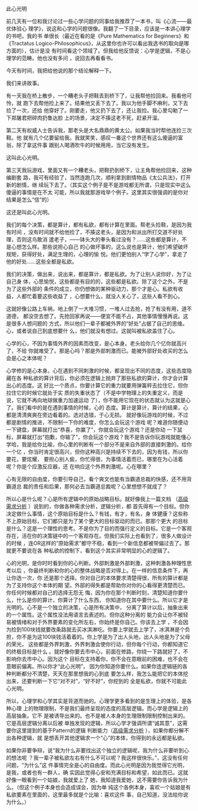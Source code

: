 此心光明

前几天有一位和我讨论过一些心学问题的同事给我推荐了一本书，叫《心流——最优体验心
理学》，说这和心学的问题很像。我翻了一下目录，应该是一本讲心理学的书吧，我的书
单很长（最近在看的是《Pure Mathematics for Beginners》和《Tractatus
Logico-Philosophicus》，从这里你也许可以看出我选书的取向是哪方面的），估计是没
有时间看这个领域了。但我给他反馈说：心学是逻辑，不是心理学的范畴。他也没有多问
，说回去再看看书。

今天有时间，我把给他说的那个结论解释一下。

我们来讲故事。

有一天我在桥上散步，一个糟老头子把鞋丢到桥下了，让我帮他捡回来。我看他可怜，就
跑下去帮他捡上来了。结果他又丢下去了。我以为他手脚不麻利，又下去捡了一次，还给
他穿好了。刚要走，他又扔下去了，还让我捡。我心里勾勒了一下郑屠君把碎肉扔鲁达脸
上的场景，决定不揍这老不死，赶紧开溜。

第二天有权威人士告诉我，那老头是大名鼎鼎的黄太公。如果我当时帮他连捡三次鞋。他
就有几个亿要留给我。我就笑笑，感叹一番这个世界还有这么傻逼的富翁，除了拿这件事
跟别人喝酒吹牛的时候用用，当它没有发生。

这叫此心光明。

第三天我玩游戏，里面又有一个糟老头，把鞋扔到桥下，让主角帮他捡回来，这种编剧套
路，我可有经验了，当然连跑几次，顺利拿到剧情物品《太公兵法》，打开新的剧情，继
续玩下去了。（其实这个例子是不是游戏都无所谓，只是现实中这么傻逼的事情是在不太
可能，所以我就那游戏举个例子。这里其实很强调的是你对结果是怎么“信”的）

这还是叫此心光明。

我们的每个决策，都是算计，都有私欲，都有计算在里面。帮老头捡鞋，是因为我有时间
，没有时间就不给他捡了，不揍这老头，是因为和派出所打交道不好处理，否则这鸟敢消
遣老子，——钵头大的拳头看过没有？……这些都是算计，不是心想怎么样。那些说担心自己
的心做坏事的，这么说也是算计，他们希望破坏规矩，获得好处，满足生理的，心理的愉
悦。他们更怕别人“学了心学”，拿走了他的好处……这些全都是私欲。

我们的决策，做出来，说出来，都是算计，都是私欲。为了让别人说你好，为了让自己身
体，心思愉悦，这些都是有目的的，这些都是私欲。除了这个之外，不是为了这些外部的
条件的成立，你仍想做的某种驱动力，那个才是心。私欲有收益，人都忙着要这些收益了
，心想要什么，就没人关心了，这些人看不到心。

这就好像公路上车祸，地上倒了一大堆习惯，一堆人过去抢，抢了有没有用，道不道德，
都没空去想了。先抢回家再说——便宜不能不占，其他事情慢慢再说。这是很多人想问题的
方式，所以他们一辈子都被外界的“好处”占据了自己的思维。心，或者说自己到底想要什
么，他们就没有想过。这就叫被私欲盖住了心。

心学的心，不因为事情外界的因素而改变，是心本身。老头给你几个亿你就高兴了，不给
你就难受了。那是心吗？那是外部刺激而已。能被外部好处收买的怎么会是心之本体呢？

心学修的是心本身。心在遇到不同刺激的时候，都呈现出不同的态度，这些态度隐藏在各
种私欲的算计背后，你必须在逻辑上抛弃了那些私欲的算计，你才会计算出心的态度。这
好比一个质点，你要计算它的重力就要用弹簧秤去拉住它，但你拉住它的时候它就处于实
质的失重状态了（不是中学物理上的失重定义，而是说，它就不再向地球做重力加速运动
了），你不能用它现在的状态就认为这就是心了。我们看中的是在遇到事情的时候，心的
态度。算计是算计，算计的结果，心都是清清爽爽在旁边看着的。选对选错，于心无损。
就好像玩游戏的时候，不过都是剧情的推进，不限制一下你的难度，你怎么会玩这个游戏
呢？难道你随便动一下键盘，屏幕就打出“恭喜，你赢了”，你就会玩这个游戏？还是你动
一下鼠标，屏幕就打出“抱歉，你输了”，你会玩这个游戏？我不是告诉你玩游戏就能懂心
学哈，我是给你比喻，你心里的判断有一个部分不是来自外部的直接刺激的。给你一个亿
，你当时肯定很高兴，但你这种高兴是持续不下去的，因为有钱，所以你要花，要炫耀，
要担心别人偷，你忙得很，为事情活着而已，哪里在为心活着呢？你是个应激反应器，还
在响应这个外界刺激呢。心在哪里？

心有无限的自由度，你要引导自己，看个爽文也能有当霸道总裁的快感，还不用背霸道总
裁的责任和后果，那何必去当霸道总裁呢？心里想想不就成了？

所以心是什么呢？心是所有逻辑中的原始战略目标。就好像我上一篇文档
（[高级需求分析](../软件构架设计/高级需求分析.md) ）说到的，你做各种需求分析，逻辑分析，都
首先得有一个目标。但你决定做什么事情，这个原始目标是什么？有钱，有才，有名，身
体健康？这些称不上原始目标，它们都只是为了某个更大的目标驱动的而已。那那个更大
的目标是什么？这是一个理性的思考。不是你为了目的而强行定义的目标。它是一个客观
存在，活在你的决策链中的一个客观存在。但我们实际上也看到了，很多人做设计的时候
，连OR这样的“原始需求”都守不稳，看到一个新信息都被带偏过去了。那就更不要说在各
种私欲的控制下，看到这个其实非常明显的心的逻辑了。

心的光明，是你时时看到你的心判断。外部刺激是外部刺激，这种刺激各种理性思考以后
，你最终判断和你的心的整体战略是否对得上。在一样的信息条件下，再让你选一次，你
还是那个选择。你对自己的本体要求清楚得很，所有的算计都是为了支持你这个本体的期
望。外部的得失都是帮助你对你的心看得更清楚而已。你任何时候都对自己的选择无怨无
悔，因为你在那个判断时刻，清楚知道你要什么，什么是你的算计，你算计了什么东西，
你知道你在其中要什么。所以它才是光明的。心不是一个独立的决策，心是所有决策中，
分离了算计以后，抽象出来的一个属性。这个属性没法用语言去表述的。但你这种分离的
能力会让你不被轻易被情绪和对于外界要素的变化所左右，你始终是你自己。你该去上学
，不会因为捡到100块钱就要改条路就去买冰淇淋吃。你要上学就去上学了，冰淇淋是个负
担，你不是为这100块钱活着着的。你上学是为了出人头地，出人头地是为了父母的荣光，
这些都是外界刺激，外界刺激会使你行动，但你每个行动，你都知道它的终极目标是什么
。就好像你要去市中心，前面在修路，你绕一下路就好了，不影响你去市中心。因为这个
目标在支持着你，你不会在意眼前的困难，也不会在意眼前偏离。所以你才“此心光明”，
因为你知道你要什么。如果你连逻辑链的各种判断都分不清楚，天天在那里想我的心到底
要怎么样，我怎么能把它的本体挖出来，还要判断一下它“对不对”，“好不好”，你挖到的
全是私欲，你就不可能此心光明。

所以，心理学和心学其实是背道而驰的。心理学更多看到的是生理上的体验，是各种心理
上的物理限制，不是我们最终呈现的态度的高层逻辑。而心学是逻辑上的高层抽象。它不
是被诱导出来的。也不是被人本身的生理限制限制控制出来的。它是高层逻辑分离以后被
单独发现的逻辑，所以心学才强调所谓“诚其意”，这需要你这里提到的基于Pattern的逻辑
判断能力（[高级需求分析](../软件构架设计/高级需求分析.md) ），如果你都分解不出各种逻辑，就
是想丢开其他逻辑求一个“心”的本体，你得到的永远都是私欲。

如果你非要争辩，说“我为什么非要找出这个独立的逻辑呢，我为什么非要听到心的想法呢
？我一辈子被私欲左右有什么不可以呢？我这样很快乐。”，这没有任何问题，“为什么”这
件事情完全是心的自由度。而此心光明是因为我觉得它光明，是我，或者也有一群人，确
实因此觉得心安和充满目标和希望，如此而已。这就好像一眼看到一个姑娘，我就爱上了
她，我知道我爱她，这不需要你告诉我为什么。（但这个例子本身也会造成误会，因为单
纯这个各例本身，喜欢一个姑娘是有私欲要素在里面的，这里最多就是个比喻：喜欢这件
事，自己知道，没法给你说为什么。）

